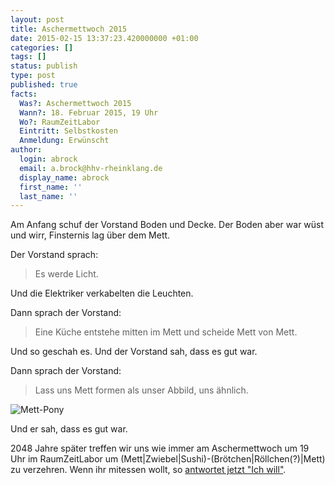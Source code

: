 ```yaml
---
layout: post
title: Aschermettwoch 2015
date: 2015-02-15 13:37:23.420000000 +01:00
categories: []
tags: []
status: publish
type: post
published: true
facts:
  Was?: Aschermettwoch 2015
  Wann?: 18. Februar 2015, 19 Uhr
  Wo?: RaumZeitLabor
  Eintritt: Selbstkosten
  Anmeldung: Erwünscht
author:
  login: abrock
  email: a.brock@hhv-rheinklang.de
  display_name: abrock
  first_name: ''
  last_name: ''
---
```

Am Anfang schuf der Vorstand Boden und Decke.  Der Boden aber war wüst und
wirr, Finsternis lag über dem Mett.

Der Vorstand sprach:
> Es werde Licht.

Und die Elektriker verkabelten die Leuchten.

Dann sprach der Vorstand:
> Eine Küche entstehe mitten im Mett und scheide Mett von Mett.

Und so geschah es. Und der Vorstand sah, dass es gut war. 

Dann sprach der
Vorstand:
> Lass uns Mett formen als unser Abbild, uns ähnlich.

![Mett-Pony](/assets/rarity-mett.jpg)

Und er sah, dass es gut war.

2048 Jahre später treffen wir uns wie immer am Aschermettwoch um 19 Uhr im RaumZeitLabor um
(Mett|Zwiebel|Sushi)-(Brötchen|Röllchen(?)|Mett) zu verzehren. 
Wenn ihr mitessen wollt, so [antwortet jetzt "Ich will"](mailto:anmeldung@raumzeitlabor.de).
